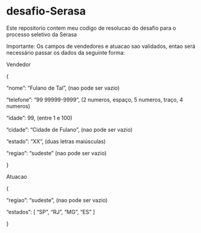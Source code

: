 # desafio-Serasa

Este repositorio contem meu codigo de resolucao do desafio para o processo seletivo da Serasa

Importante: Os campos de vendedores e atuacao sao validados, entao será necessário passar os dados da seguinte forma:

Vendedor

{

  “nome”: “Fulano de Tal”, (nao pode ser vazio)

  “telefone”: “99 99999-9999”, (2 numeros, espaço, 5 numeros, traço, 4 numeros)

  “idade”: 99, (entre 1 e 100)

  “cidade”: “Cidade de Fulano”, (nao pode ser vazio)

  “estado”: “XX”,   (duas letras maiúsculas)

  “regiao”: “sudeste” (nao pode ser vazio)


}



Atuacao

{

  “regiao”: “sudeste”, (nao pode ser vazio)

  “estados”: [
    “SP”,
    “RJ”,
    “MG”,
    “ES”
  ]

}
 

